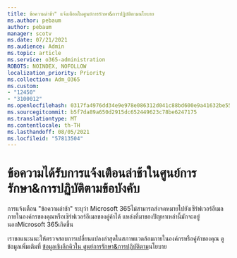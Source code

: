 ```yaml
---
title: ข้อความล่าช้า" แจ้งเตือนในศูนย์การรักษา&การปฏิบัติตามนโยบาย
ms.author: pebaum
author: pebaum
manager: scotv
ms.date: 07/21/2021
ms.audience: Admin
ms.topic: article
ms.service: o365-administration
ROBOTS: NOINDEX, NOFOLLOW
localization_priority: Priority
ms.collection: Adm_O365
ms.custom:
- "12450"
- "3100012"
ms.openlocfilehash: 0317fa4976dd34e9e978e086312d041c88bd600e9a41632be55736bbfa2b527c
ms.sourcegitcommit: b5f7da89a650d2915dc652449623c78be6247175
ms.translationtype: MT
ms.contentlocale: th-TH
ms.lasthandoff: 08/05/2021
ms.locfileid: "57813504"
---
```

# <a name="messages-have-been-delayed-alerts-in-the-security--compliance-center"></a>ข้อความได้รับการแจ้งเตือนล่าช้าในศูนย์การรักษา&การปฏิบัติตามข้อบังคับ

การแจ้งเตือน "ข้อความล่าช้า" ระบุว่า Microsoft 365ไม่สามารถส่งจดหมายไปยังเซิร์ฟเวอร์อีเมลภายในองค์กรของคุณหรือเซิร์ฟเวอร์อีเมลของคู่ค้าได้ แหล่งที่มาของปัญหาเหล่านี้มักจะอยู่นอกMicrosoft 365เกิดขึ้น 

เราขอแนะนนะให้ตรวจสอบการเปลี่ยนแปลงล่าสุดในสภาพแวดล้อมภายในองค์กรหรือคู่ค้าของคุณ ดูข้อมูลเพิ่มเติมที่ [ข้อมูลเชิงลึกคิวใน ศูนย์การรักษา&การปฏิบัติตาม](/microsoft-365/security/office-365-security/mfi-queue-alerts-and-queues)นโยบาย

